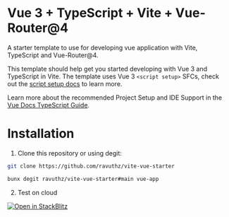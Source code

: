 # Vue 3 + TypeScript + Vite + Vue-Router@4

A starter template to use for developing vue application with Vite, TypeScript and Vue-Router@4.

This template should help get you started developing with Vue 3 and TypeScript in Vite. The template uses Vue 3 `<script setup>` SFCs, check out the [script setup docs](https://v3.vuejs.org/api/sfc-script-setup.html#sfc-script-setup) to learn more.

Learn more about the recommended Project Setup and IDE Support in the [Vue Docs TypeScript Guide](https://vuejs.org/guide/typescript/overview.html#project-setup).

# Installation

1. Clone this repository or using degit:

```bash
git clone https://github.com/ravuthz/vite-vue-starter
```

```bash
bunx degit ravuthz/vite-vue-starter#main vue-app
```

2. Test on cloud

[![Open in StackBlitz](https://developer.stackblitz.com/img/open_in_stackblitz.svg)](https://github.com/ravuthz/vite-vue-starter)
